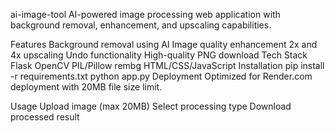 ai-image-tool
AI-powered image processing web application with background removal, enhancement, and upscaling capabilities.

Features
Background removal using AI
Image quality enhancement
2x and 4x upscaling
Undo functionality
High-quality PNG download
Tech Stack
Flask
OpenCV
PIL/Pillow
rembg
HTML/CSS/JavaScript
Installation
pip install -r requirements.txt
python app.py
Deployment
Optimized for Render.com deployment with 20MB file size limit.

Usage
Upload image (max 20MB)
Select processing type
Download processed result
